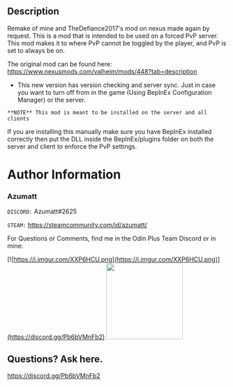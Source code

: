## Description

Remake of mine and TheDefiance2017's mod on nexus made again by request. This is a mod that is intended to be used on a
forced PvP server. This mod makes it to where PvP cannot be toggled by the player, and PvP is set to always be on.

The original mod can be found here: https://www.nexusmods.com/valheim/mods/448?tab=description

* This new version has version checking and server sync. Just in case you want to turn off from in the game (Using
  BepInEx Configuration Manager) or the server.

`**NOTE** This mod is meant to be installed on the server and all clients`

If you are installing this manually make sure you have BepInEx installed correctly then put the DLL inside the
BepInEx/plugins folder on both the server and client to enforce the PvP settings.

# Author Information

### Azumatt

`DISCORD:` Azumatt#2625

`STEAM:` https://steamcommunity.com/id/azumatt/

For Questions or Comments, find me in the Odin Plus Team Discord or in mine:

[![https://i.imgur.com/XXP6HCU.png](https://i.imgur.com/XXP6HCU.png)](https://discord.gg/Pb6bVMnFb2)
<a href="https://discord.gg/pdHgy6Bsng"><img src="https://i.imgur.com/Xlcbmm9.png" href="https://discord.gg/pdHgy6Bsng" width="175" height="175"></a>


Questions? Ask here.
-
https://discord.gg/Pb6bVMnFb2